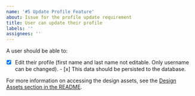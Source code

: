 ```yaml
---
name: '#5 Update Profile Feature'
about: Issue for the profile update requirement
title: User can update their profile
labels: ''
assignees: ''
---
```


A user should be able to:

- [x] Edit their profile (first name and last name not editable. Only username can be changed). - [x] This data should be persisted to the database.

For more information on accessing the design assets, see the [Design Assets section in the README](https://github.com/OpenClassrooms-Student-Center/ArgentBank-website#design-assets).

